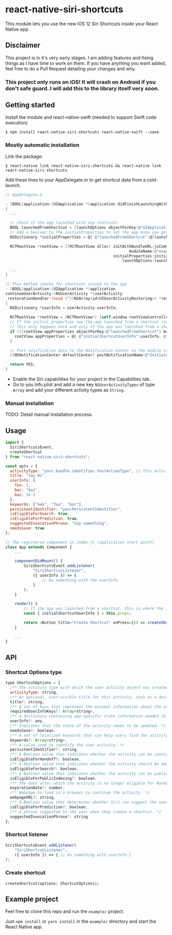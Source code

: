 # react-native-siri-shortcuts

This module lets you use the new iOS 12 Siri Shortcuts inside your React Native app.

## Disclaimer

This project is in it's very early stages. I am adding features and fixing things
as I have time to work on them. If you have anything you want added, feel free to
do a Pull Request detailing your changes and why.

### This project only runs on iOS! It will crash on Android if you don't safe guard. I will add this to the library itself very soon.

## Getting started

Install the module and react-native-swift (needed to support Swift code execution)

`$ npm install react-native-siri-shortcuts react-native-swift --save`

### Mostly automatic installation

Link the package:

`$ react-native link react-native-siri-shortcuts && react-native link react-native-siri-shortcuts`

Add these lines to your AppDelegate.m to get shortcut data from a cold-launch.

```objectivec
// AppDelegate.m

- (BOOL)application:(UIApplication *)application didFinishLaunchingWithOptions:(NSDictionary *)launchOptions
{
  ...

  // Check if the app launched with any shortcuts
  BOOL launchedFromShortcut = [launchOptions objectForKey:@"UIApplicationLaunchOptionsUserActivityDictionaryKey"] != nil;
  // Add a boolean to the initialProperties to let the app know you got the initial shortcut
  NSDictionary *initialProperties = @{ @"launchedFromShortcut":@(launchedFromShortcut) };

  RCTRootView *rootView = [[RCTRootView alloc] initWithBundleURL:jsCodeLocation
                                                      moduleName:@"example"
                                               initialProperties:initialProperties // Add the initial properties here
                                                   launchOptions:launchOptions];

  ...
}

// This method checks for shortcuts issued to the app
- (BOOL)application:(UIApplication *)application
continueUserActivity:(NSUserActivity *)userActivity
 restorationHandler:(void (^)(NSArray<id<UIUserActivityRestoring>> *restorableObjects))restorationHandler
{
  NSDictionary *userInfo = userActivity.userInfo;

  RCTRootView *rootView = (RCTRootView*) [self.window rootViewController].view;
  // If the initial properties say the app launched from a shortcut (see above), send the shortcut data to the appProperties, re-rendering the app.
  // This only happens once and only if the app was laucnhed from a shortcut, so you won't have any unnecessary re-renders.
  if ([[rootView.appProperties objectForKey:@"launchedFromShortcut"] boolValue]) {
    rootView.appProperties = @{ @"initialShortcutUserInfo":userInfo, @"launchedFromShortcut":@NO };
  }

  // Post notification data to the Notification Center so the module can send it to a JS listener.
  [[NSNotificationCenter defaultCenter] postNotificationName:@"InitialUserActivity" object:nil userInfo:userInfo];

  return YES;
}
```

- Enable the Siri capabilities for your project in the Capabilities tab.
- Go to you Info.plist and add a new key `NSUserActivityTypes` of type `Array`
  and add your different activity types as `String`.

### Manual installation

TODO: Detail manual installation process.

## Usage

```javascript
import {
  SiriShortcutsEvent,
  createShortcut
} from "react-native-siri-shortcuts";

const opts = {
  activityType: "your.bundle.identifier.YourActionType", // This activity type needs to be set in `NSUserActivityTypes` on the Info.plist
  title: "Say Hi",
  userInfo: {
    foo: 1,
    bar: "baz",
    baz: 34.5
  },
  keywords: ["kek", "foo", "bar"],
  persistentIdentifier: "yourPersistentIdentifier",
  isEligibleForSearch: true,
  isEligibleForPrediction: true,
  suggestedInvocationPhrase: "Say something",
  needsSave: true
};

// The registered component in index.js (application start point)
class App extends Component {
    ...

    componentDidMount() {
        SiriShortcutsEvent.addListener(
            "SiriShortcutListener",
            ({ userInfo }) => {
                // Do something with the userInfo
            }
        );
    }

    render() {
        // If the app was launched from a shortcut, this is where the info would be on launch.
        const { initialShortcutUserInfo } = this.props;

        return <Button title="Create Shortcut" onPress={() => createShortcut(opts)} />
    }

    ...
}
```

## API

### Shortcut Options type

```javascript
type ShortcutOptions = {
  /** The activity type with which the user activity object was created. */
  activityType: string,
  /** An optional, user-visible title for this activity, such as a document name or web page title. */
  title?: string,
  /** A set of keys that represent the minimal information about the activity that should be stored for later restoration. */
  requiredUserInfoKeys?: Array<string>,
  /** A dictionary containing app-specific state information needed to continue an activity on another device. */
  userInfo?: any,
  /** Indicates that the state of the activity needs to be updated. */
  needsSave?: boolean,
  /** A set of localized keywords that can help users find the activity in search results. */
  keywords?: Array<string>,
  /** A value used to identify the user activity. */
  persistentIdentifier?: string,
  /** A Boolean value that indicates whether the activity can be continued on another device using Handoff. */
  isEligibleForHandoff?: boolean,
  /** A Boolean value that indicates whether the activity should be added to the on-device index. */
  isEligibleForSearch?: boolean,
  /** A Boolean value that indicates whether the activity can be publicly accessed by all iOS users. */
  isEligibleForPublicIndexing?: boolean,
  /** The date after which the activity is no longer eligible for Handoff or indexing. In ms since Unix Epox */
  expirationDate?: number,
  /** Webpage to load in a browser to continue the activity. */
  webpageURL?: string,
  /** A Boolean value that determines whether Siri can suggest the user activity as a shortcut to the user. */
  isEligibleForPrediction?: boolean,
  /** A phrase suggested to the user when they create a shortcut. */
  suggestedInvocationPhrase?: string
};
```

### Shortcut listener

```javascript
SiriShortcutsEvent.addListener(
    "SiriShortcutListener",
    ({ userInfo }) => { // Do something with userInfo }
);
```

### Create shortcut

```
createShortcut(options: ShortcutOptions);
```

## Example project

Feel free to clone this repo and run the `example/` project.

Just `npm install` or `yarn install` in the `example/` directory and start the
React Native app.

